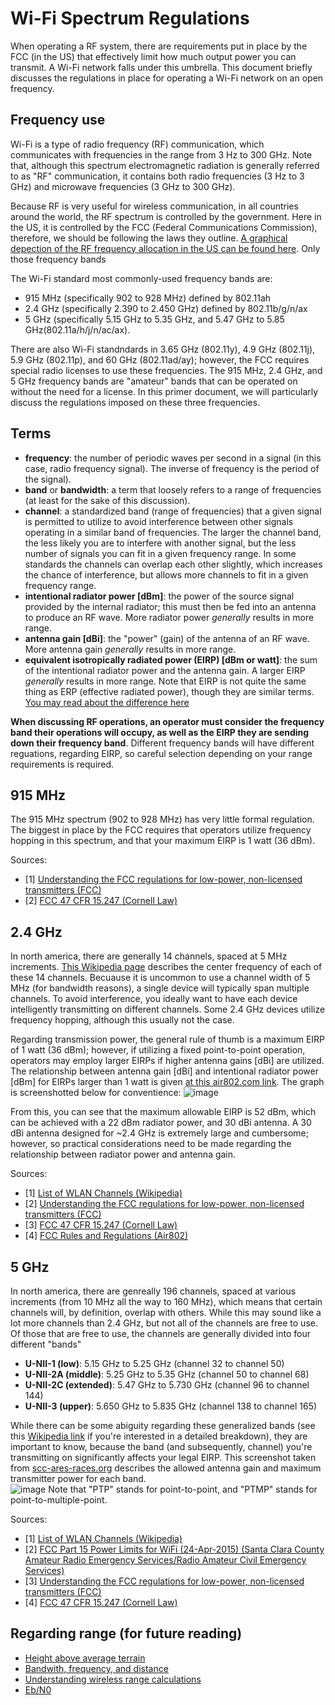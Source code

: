 # Wi-Fi Spectrum Regulations
When operating a RF system, there are requirements put in place by the FCC (in the US) that effectively limit how much output power you can transmit.  A Wi-Fi network falls under this umbrella.  This document briefly discusses the regulations in place for operating a Wi-Fi network on an open frequency.

## Frequency use
Wi-Fi is a type of radio frequency (RF) communication, which communicates with frequencies in the range from 3 Hz to 300 GHz.  Note that, although this spectrum electromagnetic radiation is generally referred to as "RF" communication, it contains both radio frequencies (3 Hz to 3 GHz) and microwave frequencies (3 GHz to 300 GHz).

Because RF is very useful for wireless communication, in all countries around the world, the RF spectrum is controlled by the government.  Here in the US, it is controlled by the FCC (Federal Communications Commission), therefore, we should be following the laws they outline.  [A graphical depection of the RF frequency allocation in the US can be found here](https://www.ntia.doc.gov/files/ntia/publications/2003-allochrt.pdf).  Only those frequency bands 

The Wi-Fi standard most commonly-used frequency bands are:
 - 915 MHz (specifically 902 to 928 MHz) defined by 802.11ah
 - 2.4 GHz (specifically 2.390 to 2.450 GHz) defined by 802.11b/g/n/ax
 - 5 GHz (specifically 5.15 GHz to 5.35 GHz, and 5.47 GHz to 5.85 GHz(802.11a/h/j/n/ac/ax).

There are also Wi-Fi standndards in 3.65 GHz (802.11y), 4.9 GHz (802.11j), 5.9 GHz (802.11p), and 60 GHz (802.11ad/ay); however, the FCC requires special radio licenses to use these frequencies.  The 915 MHz, 2.4 GHz, and 5 GHz frequency bands are "amateur" bands that can be operated on without the need for a license.  In this primer document, we will particularly discuss the regulations imposed on these three frequencies.

## Terms

 - **frequency**: the number of periodic waves per second in a signal (in this case, radio frequency signal).  The inverse of frequency is the period of the signal).
 - **band** or **bandwidth**: a term that loosely refers to a range of frequencies (at least for the sake of this discussion).
 - **channel**: a standardized band (range of frequencies) that a given signal is permitted to utilize to avoid interference between other signals operating in a similar band of frequencies.  The larger the channel band, the less likely you are to interfere with another signal, but the less number of signals you can fit in a given frequency range.  In some standards the channels can overlap each other slightly, which increases the chance of interference, but allows more channels to fit in a given frequency range.
 - **intentional radiator power [dBm]**: the power of the source signal provided by the internal radiator; this must then be fed into an antenna to produce an RF wave.  More radiator power _generally_ results in more range. 
 - **antenna gain [dBi]**: the "power" (gain) of the antenna of an RF wave.  More antenna gain _generally_ results in more range.
 - **equivalent isotropically radiated power (EIRP) [dBm or watt]**: the sum of the intentional radiator power and the antenna gain.  A larger EIRP _generally_ results in more range.  Note that EIRP is not quite the same thing as ERP (effective radiated power), though they are similar terms.  [You may read about the difference here](https://en.wikipedia.org/wiki/Effective_radiated_power)
 
**When discussing RF operations, an operator must consider the frequency band their operations will occupy, as well as the EIRP they are sending down their frequency band**.  Different frequency bands will have different reguations, regarding EIRP, so careful selection depending on your range requirements is required.

## 915 MHz
The 915 MHz spectrum (902 to 928 MHz) has very little formal regulation.  The biggest in place by the FCC requires that operators utilize frequency hopping in this spectrum, and that your maximum EIRP is 1 watt (36 dBm).  

Sources:
 - [1] [Understanding the FCC regulations for low-power, non-licensed transmitters (FCC)](https://transition.fcc.gov/Bureaus/Engineering_Technology/Documents/bulletins/oet63/oet63rev.pdf)
 - [2] [FCC 47 CFR 15.247 (Cornell Law)](https://www.law.cornell.edu/cfr/text/47/15.247)

## 2.4 GHz
In north america, there are generally 14 channels, spaced at 5 MHz increments.  [This Wikipedia page](https://en.wikipedia.org/wiki/List_of_WLAN_channels) describes the center frequency of each of these 14 channels.  Becuause it is uncommon to use a channel width of 5 MHz (for bandwidth reasons), a single device will typically span multiple channels.  To avoid interference, you ideally want to have each device intelligently transmitting on different channels.  Some 2.4 GHz devices utilize frequency hopping, although this usually not the case.

Regarding transmission power, the general rule of thumb is a maximum EIRP of 1 watt (36 dBm); however, if utilizing a fixed point-to-point operation, operators may employ larger EIRPs if higher antenna gains [dBi] are utilized.  The relationship between antenna gain [dBi] and intentional radiator power [dBm] for EIRPs larger than 1 watt is given [at this air802.com link](https://www.air802.com/fcc-rules-and-regulations.html).  The graph is screenshotted below for conventience: 
![image](https://github.com/riplaboratory/Kanaloa/blob/master/PrimerDocuments/WifiSpectrumRegulations/Images/FCC2.4GHzBANDRULES.PNG)

From this, you can see that the maximum allowable EIRP is 52 dBm, which can be achieved with a 22 dBm radiator power, and 30 dBi antenna.  A 30 dBi antenna designed for ~2.4 GHz is extremely large and cumbersome; however, so practical considerations need to be made regarding the relationship between radiator power and antenna gain.  

Sources:
 - [1] [List of WLAN Channels (Wikipedia)](https://en.wikipedia.org/wiki/List_of_WLAN_channels)
 - [2] [Understanding the FCC regulations for low-power, non-licensed transmitters (FCC)](https://transition.fcc.gov/Bureaus/Engineering_Technology/Documents/bulletins/oet63/oet63rev.pdf)
 - [3] [FCC 47 CFR 15.247 (Cornell Law)](https://www.law.cornell.edu/cfr/text/47/15.247)
 - [4] [FCC Rules and Regulations (Air802)](https://www.air802.com/fcc-rules-and-regulations.html)

## 5 GHz
In north america, there are genreally 196 channels, spaced at various increments (from 10 MHz all the way to 160 MHz), which means that certain channels will, by definition, overlap with others.  While this may sound like a lot more channels than 2.4 GHz, but not all of the channels are free to use.  Of those that are free to use, the channels are generally divided into four different "bands"

 - **U-NII-1 (low)**: 5.15 GHz to 5.25 GHz (channel 32 to channel 50)
 - **U-NII-2A (middle)**: 5.25 GHz to 5.35 GHz (channel 50 to channel 68)
 - **U-NII-2C (extended)**: 5.47 GHz to 5.730 GHz (channel 96 to channel 144)
 - **U-NII-3 (upper)**: 5.650 GHz to 5.835 GHz (channel 138 to channel 165)
 
While there can be some abiguity regarding these generalized bands (see this [Wikipedia link](https://en.wikipedia.org/wiki/List_of_WLAN_channels) if you're interested in a detailed breakdown), they are important to know, because the band (and subsequently, channel) you're transmitting on significantly affects your legal EIRP.  This screenshot taken from [scc-ares-races.org](https://www.scc-ares-races.org/mesh/doc/WiFi_Part_15_Power_Limits_v150424.pdf) describes the allowed antenna gain and maximum transmitter power for each band.  
![image](https://github.com/riplaboratory/Kanaloa/blob/master/PrimerDocuments/WifiSpectrumRegulations/Images/fccPart15PowerLimitsForWifi.PNG)
Note that "PTP" stands for point-to-point, and "PTMP" stands for point-to-multiple-point.  

Sources:
 - [1] [List of WLAN Channels (Wikipedia)](https://en.wikipedia.org/wiki/List_of_WLAN_channels)
 - [2] [FCC Part 15 Power Limits for WiFi (24-Apr-2015) (Santa Clara County Amateur Radio Emergency Services/Radio Amateur Civil Emergency Services)](https://www.scc-ares-races.org/mesh/doc/WiFi_Part_15_Power_Limits_v150424.pdf)
 - [3] [Understanding the FCC regulations for low-power, non-licensed transmitters (FCC)](https://transition.fcc.gov/Bureaus/Engineering_Technology/Documents/bulletins/oet63/oet63rev.pdf)
 - [4] [FCC 47 CFR 15.247 (Cornell Law)](https://www.law.cornell.edu/cfr/text/47/15.247)

## Regarding range (for future reading)
 - [Height above average terrain](https://en.wikipedia.org/wiki/Height_above_average_terrain)
 - [Bandwith, frequency, and distance](https://physics.stackexchange.com/questions/303314/relation-between-data-rate-frequencyrf-and-distance)
 - [Understanding wireless range calculations](http://www.electronicdesign.com/communications/understanding-wireless-range-calculations)
 - [Eb/N0](https://en.wikipedia.org/wiki/Eb/N0)

